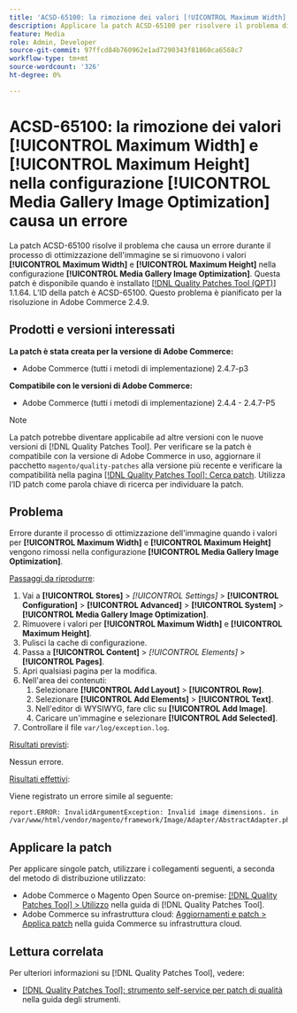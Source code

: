 ```yaml
---
title: 'ACSD-65100: la rimozione dei valori [!UICONTROL Maximum Width] e [!UICONTROL Maximum Height] nella configurazione [!UICONTROL Media Gallery Image Optimization] causa un errore'
description: Applicare la patch ACSD-65100 per risolvere il problema di Adobe Commerce per cui la rimozione dei valori [!UICONTROL Maximum Width] e [!UICONTROL Maximum Height] nella configurazione [!UICONTROL Media Gallery Image Optimization] causa un errore durante il processo di ottimizzazione dell'immagine.
feature: Media
role: Admin, Developer
source-git-commit: 97ffcd84b760962e1ad7290343f81860ca6568c7
workflow-type: tm+mt
source-wordcount: '326'
ht-degree: 0%

---
```



# ACSD-65100: la rimozione dei valori [!UICONTROL Maximum Width] e [!UICONTROL Maximum Height] nella configurazione [!UICONTROL Media Gallery Image Optimization] causa un errore

La patch ACSD-65100 risolve il problema che causa un errore durante il processo di ottimizzazione dell&#39;immagine se si rimuovono i valori **[!UICONTROL Maximum Width]** e **[!UICONTROL Maximum Height]** nella configurazione **[!UICONTROL Media Gallery Image Optimization]**. Questa patch è disponibile quando è installato [[!DNL Quality Patches Tool (QPT)]](/help/tools/quality-patches-tool/quality-patches-tool-to-self-serve-quality-patches.md) 1.1.64. L’ID della patch è ACSD-65100. Questo problema è pianificato per la risoluzione in Adobe Commerce 2.4.9.

## Prodotti e versioni interessati

**La patch è stata creata per la versione di Adobe Commerce:**

* Adobe Commerce (tutti i metodi di implementazione) 2.4.7-p3

**Compatibile con le versioni di Adobe Commerce:**

* Adobe Commerce (tutti i metodi di implementazione) 2.4.4 - 2.4.7-P5

>[!NOTE]
>
>La patch potrebbe diventare applicabile ad altre versioni con le nuove versioni di [!DNL Quality Patches Tool]. Per verificare se la patch è compatibile con la versione di Adobe Commerce in uso, aggiornare il pacchetto `magento/quality-patches` alla versione più recente e verificare la compatibilità nella pagina [[!DNL Quality Patches Tool]: Cerca patch](https://experienceleague.adobe.com/tools/commerce-quality-patches/index.html?lang=it). Utilizza l’ID patch come parola chiave di ricerca per individuare la patch.

## Problema

Errore durante il processo di ottimizzazione dell&#39;immagine quando i valori per **[!UICONTROL Maximum Width]** e **[!UICONTROL Maximum Height]** vengono rimossi nella configurazione **[!UICONTROL Media Gallery Image Optimization]**.

<u>Passaggi da riprodurre</u>:

1. Vai a **[!UICONTROL Stores]** > *[!UICONTROL Settings]* > **[!UICONTROL Configuration]** > **[!UICONTROL Advanced]** > **[!UICONTROL System]** > **[!UICONTROL Media Gallery Image Optimization]**.
1. Rimuovere i valori per **[!UICONTROL Maximum Width]** e **[!UICONTROL Maximum Height]**.
1. Pulisci la cache di configurazione.
1. Passa a **[!UICONTROL Content]** > *[!UICONTROL Elements]* > **[!UICONTROL Pages]**.
1. Apri qualsiasi pagina per la modifica.
1. Nell&#39;area dei contenuti:
   1. Selezionare **[!UICONTROL Add Layout]** > **[!UICONTROL Row]**.
   1. Selezionare **[!UICONTROL Add Elements]** > **[!UICONTROL Text]**.
   1. Nell&#39;editor di WYSIWYG, fare clic su **[!UICONTROL Add Image]**.
   1. Caricare un&#39;immagine e selezionare **[!UICONTROL Add Selected]**.
1. Controllare il file `var/log/exception.log`.

<u>Risultati previsti</u>:

Nessun errore.

<u>Risultati effettivi</u>:

Viene registrato un errore simile al seguente:

```
report.ERROR: InvalidArgumentException: Invalid image dimensions. in /var/www/html/vendor/magento/framework/Image/Adapter/AbstractAdapter.php:630
```

## Applicare la patch

Per applicare singole patch, utilizzare i collegamenti seguenti, a seconda del metodo di distribuzione utilizzato:

* Adobe Commerce o Magento Open Source on-premise: [[!DNL Quality Patches Tool] > Utilizzo](/help/tools/quality-patches-tool/usage.md) nella guida di [!DNL Quality Patches Tool].
* Adobe Commerce su infrastruttura cloud: [Aggiornamenti e patch > Applica patch](https://experienceleague.adobe.com/docs/commerce-cloud-service/user-guide/develop/upgrade/apply-patches.html?lang=it) nella guida Commerce su infrastruttura cloud.

## Lettura correlata

Per ulteriori informazioni su [!DNL Quality Patches Tool], vedere:

* [[!DNL Quality Patches Tool]: strumento self-service per patch di qualità](/help/tools/quality-patches-tool/quality-patches-tool-to-self-serve-quality-patches.md) nella guida degli strumenti.
